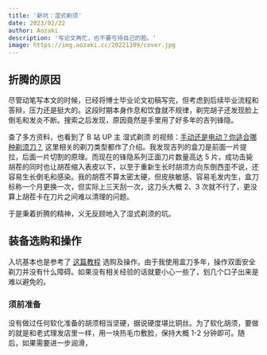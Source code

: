 ```yaml
---
title: '新坑：湿式剃须'
date: 2023/02/22
author: Aozaki
description: '写论文再忙，也不要亏待自己的脸。'
image: https://img.aozaki.cc/20221109/cover.jpg
---
```


## 折腾的原因

尽管动笔写本文的时候，已经将博士毕业论文初稿写完，但考虑到后续毕业流程和答辩，压力还是挺大的。这段时期本身作息和饮食就不规律，剃完胡子还发现脸上倒毛和发炎不断。搜索之后发现，原因竟然是手里用了好多年的吉列锋隐。

查了多方资料，也看到了 B 站 UP 主 湿式剃须 的视频：[手动还是电动？你适合哪种剃须刀？](https://www.bilibili.com/video/av948590110/) 这里相关的剃刀类型都作了介绍。我发现吉列的盒刀是前面一片提拉，后面一片切割的原理。而现在的锋隐系列正面刀片数量高达 5 片，成功击毙胡茬的同时也让胡茬缩入表皮以下，以至于重新生长时胡须方向东倒西歪不说，还容易生长倒毛和感染。我的胡茬不算太密太硬，但皮肤敏感、容易毛发内生，盒刀标称一个月更换一次，但实际上三天刮一次，这刀头大概 2、3 次就不行了，更没算上胡茬卡在刀片之间难以清理的问题。

于是秉着折腾的精神，义无反顾地入了湿式剃须的坑。

## 装备选购和操作

入坑基本也是参考了 [这篇教程](https://www.bilibili.com/video/av340571012/) 选购及操作。由于我使用盒刀多年，操作双面安全剃刀并没有什么障碍。如果没有相关经验的话就要小心一些了，划几个口子出来是难以避免的。

### 须前准备

没有做过任何软化准备的胡须相当坚硬，据说硬度堪比铜丝。为了软化胡须，要做的就是和老式理发店里一样，用一块热毛巾敷脸，保持大概 1-2 分钟即可。随后，如果需要进一步润滑，

